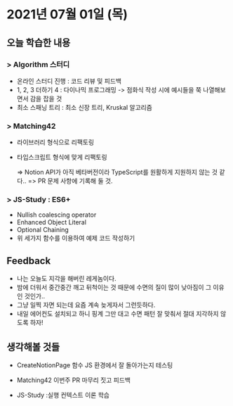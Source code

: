 # 2021년 07월 01일 (목) 

## 오늘 학습한 내용

### > Algorithm 스터디

- 온라인 스터디 진행 : 코드 리뷰 및 피드백
- 1, 2, 3 더하기 4 : 다이나믹 프로그래밍
  -> 점화식 작성 시에 예시들을 쭉 나열해보면서 감을 잡을 것
- 최소 스패닝 트리 : 최소 신장 트리, Kruskal 알고리즘

### > Matching42

- 라이브러리 형식으로 리팩토링

- 타입스크립트 형식에 맞게 리팩토링

  => Notion API가 아직 베타버전이라 TypeScript를 원활하게 지원하지 않는 것 같다..
  => PR 문제 사항에 기록해 둘 것.

### > JS-Study : ES6+

- Nullish coalescing operator
- Enhanced Object Literal
- Optional Chaining
- 위 세가지 함수를 이용하여 예제 코드 작성하기



## Feedback

- 나는 오늘도 지각을 해버린 레게놈이다.
- 밤에 더워서 중간중간 깨고 뒤척이는 것 때문에 수면의 질이 많이 낮아짐이 그 이유인 것인가..
- 그냥 일찍 자면 되는데 요즘 계속 늦게자서 그런듯하다.
- 내일 에어컨도 설치되고 하니 핑계 그만 대고 수면 패턴 잘 맞춰서 절대 지각하지 않도록 하자!

## 생각해볼 것들

- CreateNotionPage 함수 JS 환경에서 잘 돌아가는지 테스팅

- Matching42 이번주 PR 마무리 짓고 피드백

- JS-Study :실행 컨텍스트 이론 학습

  

